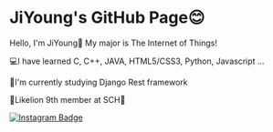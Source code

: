 # JiYoung's GitHub Page😊

Hello, I'm JiYoung🥰
My major is The Internet of Things!

💻I have learned C, C++, JAVA, HTML5/CSS3, Python, Javascript ...

🌱I'm currently studying Django Rest framework

🦁Likelion 9th member at SCH🦁

[![Instagram Badge](https://img.shields.io/badge/Instagram-ff69b4?style=flat-square&logo=instagram&logoColor=white&link=https://www.instagram.com/jiy0ung_e/)](https://www.instagram.com/jiy0ung_e/)

